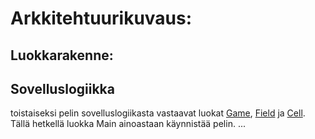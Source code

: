 # Arkkitehtuurikuvaus:

## Luokkarakenne:
## Sovelluslogiikka
toistaiseksi pelin sovelluslogiikasta vastaavat luokat [Game](https://github.com/vilkiida/ot-harjoitustyo/blob/master/src/game.py), [Field](https://github.com/vilkiida/ot-harjoitustyo/blob/master/src/field.py) ja [Cell](https://github.com/vilkiida/ot-harjoitustyo/blob/master/src/cell.py). Tällä hetkellä luokka Main ainoastaan käynnistää pelin. 
...
